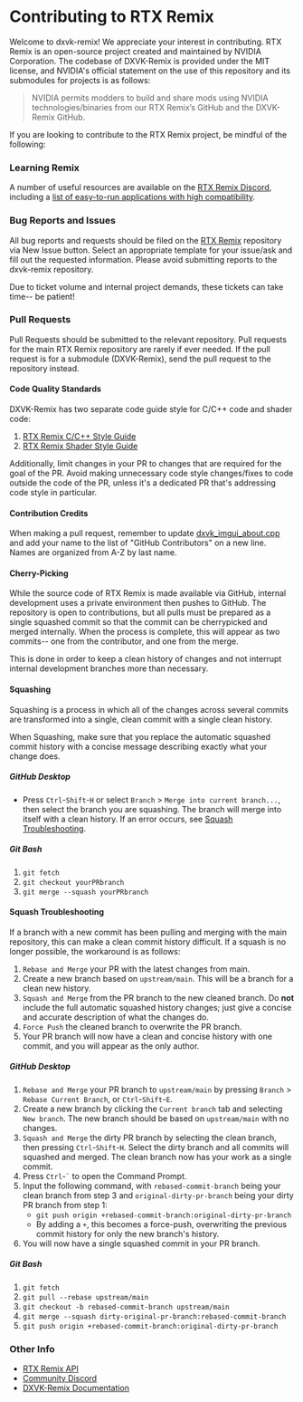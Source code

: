 # Contributing to RTX Remix

Welcome to dxvk-remix! We appreciate your interest in contributing. RTX Remix is an open-source project created and maintained by NVIDIA Corporation.  The codebase of DXVK-Remix is provided under the MIT license, and NVIDIA's official statement on the use of this repository and its submodules for projects is as follows:
> NVIDIA permits modders to build and share mods using NVIDIA technologies/binaries from our RTX Remix’s GitHub and the DXVK-Remix GitHub.

If you are looking to contribute to the RTX Remix project, be mindful of the following:

### Learning Remix

A number of useful resources are available on the [RTX Remix Discord](https://discord.gg/c7J6gUhXMk), including a [list of easy-to-run applications with high compatibility](https://discord.com/channels/1028444667789967381/1198957423982018620).

### Bug Reports and Issues

All bug reports and requests should be filed on the [RTX Remix](https://github.com/NVIDIAGameWorks/rtx-remix/issues) repository via New Issue button. Select an appropriate template for your issue/ask and fill out the requested information.  Please avoid submitting reports to the dxvk-remix repository.

Due to ticket volume and internal project demands, these tickets can take time-- be patient!

### Pull Requests

Pull Requests should be submitted to the relevant repository.  Pull requests for the main RTX Remix repository are rarely if ever needed.  If the pull request is for a submodule (DXVK-Remix), send the pull request to the repository instead.

#### Code Quality Standards

DXVK-Remix has two separate code guide style for C/C++ code and shader code:
 1) [RTX Remix C/C++ Style Guide](./documentation/CONTRIBUTING-style-guide.md)
 2) [RTX Remix Shader Style Guide](./src/dxvk/shaders/rtx/README.md)

Additionally, limit changes in your PR to changes that are required for the goal of the PR. Avoid making unnecessary code style changes/fixes to code outside the code of the PR, unless it's a dedicated PR that's addressing code style in particular.

#### Contribution Credits

When making a pull request, remember to update [dxvk_imgui_about.cpp](./src/dxvk/imgui/dxvk_imgui_about.cpp) and add your name to the list of "GitHub Contributors" on a new line.  Names are organized from A-Z by last name.

#### Cherry-Picking

While the source code of RTX Remix is made available via GitHub, internal development uses a private environment then pushes to GitHub.  The repository is open to contributions, but all pulls must be prepared as a single squashed commit so that the commit can be cherrypicked and merged internally.  When the process is complete, this will appear as two commits-- one from the contributor, and one from the merge.

This is done in order to keep a clean history of changes and not interrupt internal development branches more than necessary.

#### Squashing

Squashing is a process in which all of the changes across several commits are transformed into a single, clean commit with a single clean history.

When Squashing, make sure that you replace the automatic squashed commit history with a concise message describing exactly what your change does.

##### GitHub Desktop
- Press `Ctrl`-`Shift`-`H` or select `Branch` > `Merge into current branch...`, then select the branch you are squashing.  The branch will merge into itself with a clean history.  If an error occurs, see [Squash Troubleshooting](#squash-troubleshooting).

##### Git Bash

1. `git fetch`
2. `git checkout yourPRbranch`
3. `git merge --squash yourPRbranch`

#### Squash Troubleshooting

If a branch with a new commit has been pulling and merging with the main repository, this can make a clean commit history difficult.  If a squash is no longer possible, the workaround is as follows:

1. `Rebase and Merge` your PR with the latest changes from main.
2. Create a new branch based on `upstream/main`.  This will be a branch for a clean new history.
3. `Squash and Merge` from the PR branch to the new cleaned branch.  Do **not** include the full automatic squashed history changes; just give a concise and accurate description of what the changes do.
4. `Force Push` the cleaned branch to overwrite the PR branch.
5. Your PR branch will now have a clean and concise history with one commit, and you will appear as the only author.

##### GitHub Desktop

1. `Rebase and Merge` your PR branch to `upstream/main` by pressing `Branch` > `Rebase Current Branch`, or `Ctrl`-`Shift`-`E`.
2. Create a new branch by clicking the `Current branch` tab and selecting `New branch`.  The new branch should be based on `upstream/main` with no changes.
3. `Squash and Merge` the dirty PR branch by selecting the clean branch, then pressing `Ctrl`-`Shift`-`H`.  Select the dirty branch and all commits will squashed and merged.  The clean branch now has your work as a single commit. 
4. Press `Ctrl`-`` ` `` to open the Command Prompt.
5. Input the following command, with `rebased-commit-branch` being your clean branch from step 3 and `original-dirty-pr-branch` being your dirty PR branch from step 1: 
    - `git push origin +rebased-commit-branch:original-dirty-pr-branch`
    - By adding a `+`, this becomes a force-push, overwriting the previous commit history for only the new branch's history.
6. You will now have a single squashed commit in your PR branch.
##### Git Bash

1. `git fetch`
2. `git pull --rebase upstream/main`
3. `git checkout -b rebased-commit-branch upstream/main`
4. `git merge --squash dirty-original-pr-branch:rebased-commit-branch`
5. `git push origin +rebased-commit-branch:original-dirty-pr-branch`

### Other Info


- [RTX Remix API](https://docs.omniverse.nvidia.com/kit/docs/rtx_remix/latest/docs/contributing.html)
- [Community Discord](https://discord.gg/c7J6gUhXMk)
- [DXVK-Remix Documentation](./documentation/)